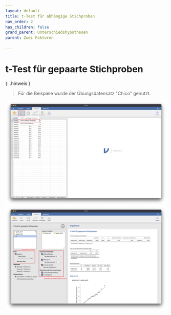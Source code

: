 ```yaml
---
layout: default
title: t-Test für abhängige Stichproben
nav_order: 2
has_children: false
grand_parent: Unterschiedshypothesen
parent: Zwei Faktoren

---
```


# t-Test für gepaarte Stichproben

{: .hinweis }
> Für die Beispiele wurde der Übungsdatensatz "Chico" genutzt.

<a href="./pics/06_01_02_01.png" target="_blank">
  <img src="./pics/06_01_02_01.png"/>
</a>
<a href="./pics/06_01_02_02.png" target="_blank">
  <img src="./pics/06_01_02_02.png"/>
</a>